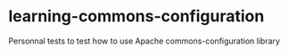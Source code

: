 learning-commons-configuration
==============================

Personnal tests to test how to use Apache commons-configuration library